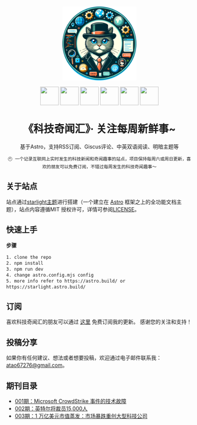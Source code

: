 <p align="center">
    <img width="200" src="https://raw.githubusercontent.com/binarycoder777/binarycoder777.github.io/main/public/favicon.ico">
</p>


<p align="center">
    <a target="_blank">
        <img src="https://img.icons8.com/?size=100&id=lckHFUP7nJhG&format=png&color=000000" style="width: 50px; height: 50px;"/>
    </a>
    <a target="_blank">
        <img src="https://github.com/withastro/starlight/assets/357379/494fcd83-42aa-4891-87e0-87402fa0b6f3" style="width: 50px; height: 50px;"/>
    </a>
    <a target="_blank">
        <img src="https://img.icons8.com/?size=100&id=13841&format=png&color=000000" style="width: 50px; height: 50px;"/>
    </a>
    <a target="_blank">
        <img src="https://img.icons8.com/?size=100&id=yauDoZYEux9L&format=png&color=000000" style="width: 50px; height: 50px;"/>
    </a>
    <a target="_blank">
        <img src="https://img.icons8.com/?size=100&id=12192&format=png&color=000000" style="width: 50px; height: 50px;"/>
    </a>
    <a target="_blank">
        <img src="https://img.icons8.com/?size=100&id=76thz6hgYpSk&format=png&color=000000" style="width: 50px; height: 50px;"/>
    </a>
</p>


<h1 align="center">《科技奇闻汇》· 关注每周新鲜事~ </h1>

<div align="center">



<p>基于Astro，支持RSS订阅、Giscus评论、中英双语阅读、明暗主题等</p>

```
🕙 一个记录互联网上实时发生的科技新闻和奇闻趣事的站点，项目保持每周六或周日更新，喜欢的朋友可以免费订阅，不错过每周发生的科技奇闻趣事～
```

</div>


## 关于站点

站点通过[starlight主题](https://starlight.astro.build/getting-started/)进行搭建（一个建立在 [Astro](https://astro.build/) 框架之上的全功能文档主题），站点内容遵循MIT 授权许可，详情可参阅[LICENSE](https://github.com/binarycoder777/binarycoder777.github.io?tab=MIT-1-ov-file)。

## 快速上手

**步骤**
```
1. clone the repo
2. npm install
3. npm run dev
4. change astro.config.mjs config
5. more info refer to https://astro.build/ or https://starlight.astro.build/
```
## 订阅

喜欢科技奇闻汇的朋友可以通过 [这里](https://binarycoder777.github.io/zh-cn) 免费订阅我的更新。 感谢您的关注和支持！

## 投稿分享

如果你有任何建议、想法或者想要投稿，欢迎通过电子邮件联系我：atao67276@gmail.com。

## 期刊目录

- [001期：Microsoft CrowdStrike 事件的技术故障](https://binarycoder777.github.io/zh-cn/2024%E5%B9%B4/7%E6%9C%88/001%E6%9C%9F/)
- [002期：英特尔将裁员15,000人](https://binarycoder777.com/zh-cn/2024%E5%B9%B4/7%E6%9C%88/002%E6%9C%9F/)
- [003期：1 万亿美元市值蒸发：市场暴跌重创大型科技公司](https://binarycoder777.com/zh-cn/2024%E5%B9%B4/8%E6%9C%88/003%E6%9C%9F/)
